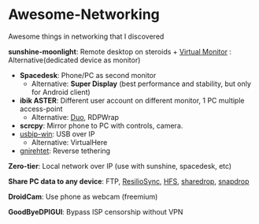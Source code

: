 # Awesome-Networking
Awesome things in networking that I discovered

**sunshine-moonlight**: Remote desktop on steroids +
[Virtual Monitor](https://www.amyuni.com/forum/viewtopic.php?t=3030) : Alternative(dedicated device as monitor)
- **Spacedesk**: Phone/PC as second monitor 
  - Alternative: **Super Display** (best performance and stability, but only for Android client)
- **ibik ASTER**: Different user account on different monitor, 1 PC multiple access-point
  - Alternative: [Duo](https://github.com/DuoStream/Duo), RDPWrap
- **scrcpy**: Mirror phone to PC with controls, camera.
- [usbip-win](https://github.com/cezanne/usbip-win): USB over IP
  - Alternative: VirtualHere
- [gnirehtet](https://github.com/Genymobile/gnirehtet): Reverse tethering

**Zero-tier**: Local network over IP (use with sunshine, spacedesk, etc)

**Share PC data to any device**: FTP, [ResilioSync](https://www.resilio.com/), [HFS](https://www.rejetto.com/hfs/), [sharedrop](https://www.sharedrop.io/), [snapdrop](https://snapdrop.net/)

**DroidCam**: Use phone as webcam (freemium)

**GoodByeDPIGUI**: Bypass ISP censorship without VPN
